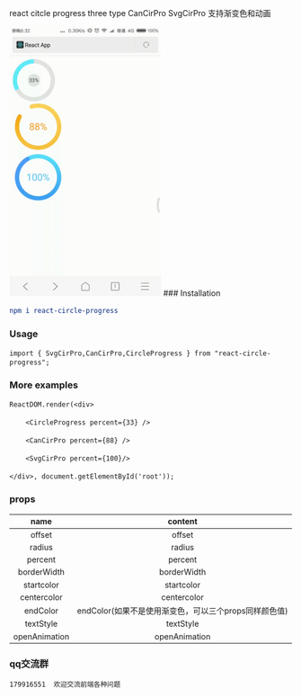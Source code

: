 react citcle progress three type
 CanCirPro SvgCirPro 支持渐变色和动画

<img width="270" height="480" src="./localhost1.gif" />
### Installation

```cmake
npm i react-circle-progress
```

### Usage

```react
import { SvgCirPro,CanCirPro,CircleProgress } from "react-circle-progress";
```


### More examples

```react
ReactDOM.render(<div>

    <CircleProgress percent={33} />

    <CanCirPro percent={88} />

    <SvgCirPro percent={100}/>

</div>, document.getElementById('root'));

```

### props

|     name      |                        content                        |
| :-----------: | :---------------------------------------------------: |
|    offset     |                        offset                         |
|    radius     |                        radius                         |
|    percent    |                        percent                        |
|  borderWidth  |                      borderWidth                      |
|  startcolor   |                      startcolor                       |
|  centercolor  |                      centercolor                      |
|   endColor    | endColor(如果不是使用渐变色，可以三个props同样颜色值) |
|   textStyle   |                       textStyle                       |
| openAnimation |                     openAnimation                     |

### qq交流群
    179916551  欢迎交流前端各种问题